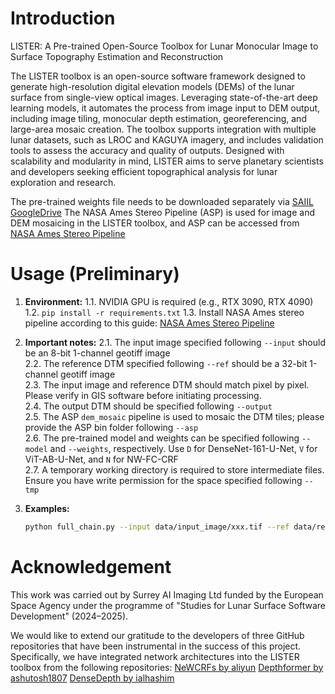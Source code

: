 # Introduction

LISTER: A Pre-trained Open-Source Toolbox for Lunar Monocular Image to Surface Topography Estimation and Reconstruction

The LISTER toolbox is an open-source software framework designed to generate high-resolution digital elevation models (DEMs) of the lunar surface from single-view optical images. Leveraging state-of-the-art deep learning models, it automates the process from image input to DEM output, including image tiling, monocular depth estimation, georeferencing, and large-area mosaic creation. The toolbox supports integration with multiple lunar datasets, such as LROC and KAGUYA imagery, and includes validation tools to assess the accuracy and quality of outputs. Designed with scalability and modularity in mind, LISTER aims to serve planetary scientists and developers seeking efficient topographical analysis for lunar exploration and research.

The pre-trained weights file needs to be downloaded separately via [SAIIL GoogleDrive](https://drive.google.com/drive/folders/1uQZtQKEiKxk3WJoZn2wMLVHRkegJQU6G?usp=sharing)
The NASA Ames Stereo Pipeline (ASP) is used for image and DEM mosaicing in the LISTER toolbox, and ASP can be accessed from [NASA Ames Stereo Pipeline](https://github.com/NeoGeographyToolkit/StereoPipeline)

# Usage (Preliminary)

1. **Environment:**
   1.1. NVIDIA GPU is required (e.g., RTX 3090, RTX 4090)
   1.2. `pip install -r requirements.txt`
   1.3. Install NASA Ames stereo pipeline according to this guide: [NASA Ames Stereo Pipeline](https://github.com/NeoGeographyToolkit/StereoPipeline)

2. **Important notes:**
   2.1. The input image specified following `--input` should be an 8-bit 1-channel geotiff image  
   2.2. The reference DTM specified following `--ref` should be a 32-bit 1-channel geotiff image  
   2.3. The input image and reference DTM should match pixel by pixel. Please verify in GIS software before initiating processing.  
   2.4. The output DTM should be specified following `--output`  
   2.5. The ASP `dem_mosaic` pipeline is used to mosaic the DTM tiles; please provide the ASP bin folder following `--asp`  
   2.6. The pre-trained model and weights can be specified following `--model` and `--weights`, respectively. Use `D` for DenseNet-161-U-Net, `V` for ViT-AB-U-Net, and `N` for NW-FC-CRF  
   2.7. A temporary working directory is required to store intermediate files. Ensure you have write permission for the space specified following `--tmp`

3. **Examples:**
   ```bash
   python full_chain.py --input data/input_image/xxx.tif --ref data/ref_dtm/yyy.tif --output data/output_dtm/zzz.tif --asp ~/Downloads/ASP/bin --model D --weights pre-trained-weights/mars-D.pth --tmp data/tmp_working_dir


# Acknowledgement

This work was carried out by Surrey AI Imaging Ltd funded by the European Space Agency under the programme of "Studies for Lunar Surface Software Development" (2024–2025).

We would like to extend our gratitude to the developers of three GitHub repositories that have been instrumental in the success of this project. Specifically, we have integrated network architectures into the LISTER toolbox from the following repositories:
[NeWCRFs by aliyun](https://github.com/aliyun/NeWCRFs)
[Depthformer by ashutosh1807](https://github.com/ashutosh1807/Depthformer/tree/main)
[DenseDepth by ialhashim](https://github.com/ialhashim/DenseDepth)
